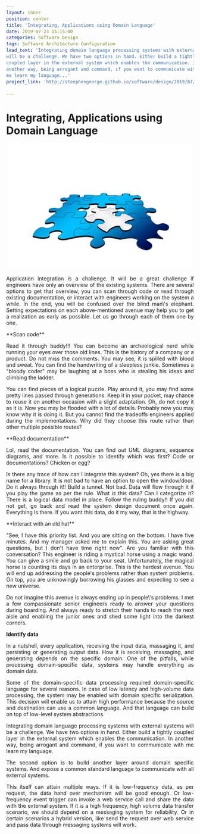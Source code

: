 ```yaml
---
layout: inner
position: center
title: 'Integrating, Applications using Domain Language'
date: 2019-07-23 15:15:00
categories: Software Design
tags: Software Architecture Configuration
lead_text: 'Integrating domain language processing systems with external systems
will be a challenge. We have two options in hand. Either build a tightly
coupled layer in the external system which enables the communication. In
another way, being arrogant and command, if you want to communicate with
me learn my language...'
project_link: 'http://steephengeorge.github.io/software/design/2019/07/23/application-integration.html'

---
```


# Integrating, Applications using Domain Language
![application_integration](/img/posts/integration-1280-853.jpg)
<p>
<div align="justify">
Application integration is a challenge. It will be a great challenge if
engineers have only an overview of the existing systems. There are
several options to get that overview, you can scan through code or read
through existing documentation, or interact with engineers working on
the system a while. In the end, you will be confused over the blind
man\'s elephant. Setting expectations on each above-mentioned avenue may
help you to get a realization as early as possible. Let us go through
each of them one by one.
</div>
</p>
**Scan code**
<p>
<div align="justify">
Read it through buddy!!! You can become an archeological nerd while
running your eyes over those old lines. This is the history of a company
or a product. Do not miss the comments. You may see, it is spilled with
blood and sweat. You can find the handwriting of a sleepless junkie.
Sometimes a "bloody coder" may be laughing at a boss who is stealing his
ideas and climbing the ladder.
</div>
</p>
<p>
<div align="justify">
You can find pieces of a logical puzzle. Play around it, you may find
some pretty lines passed through generations. Keep it in your pocket,
may chance to reuse it on another occasion with a slight adaptation. Oh,
do not copy it as it is. Now you may be flooded with a lot of details.
Probably now you may know why it is doing it. But you cannot find the
tradeoffs engineers applied during the implementations. Why did they
choose this route rather than other multiple possible routes?
</div>
</p>
**Read documentation**
<p>
<div align="justify">
Lol, read the documentation. You can find out UML diagrams, sequence
diagrams, and more. Is it possible to identify which was first? Code or
documentations? Chicken or egg?
</div>
</p>
<p>
<div align="justify">
Is there any trace of how can I integrate this system? Oh, yes there is
a big name for a library. It is not bad to have an option to open the
window/door. Do it always through it!! Build a tunnel. Not bad. Data
will flow through it if you play the game as per the rule. What is this
data? Can I categorize it? There is a logical data model in place.
Follow the ruling buddy!! If you did not get, go back and read the
system design document once again. Everything is there. If you want this
data, do it my way, that is the highway.
</div>
</p>
**Interact with an old hat**
<p>
<div align="justify">

"See, I have this priority list. And you are sitting on the bottom.
I have five minutes. And my manager asked me to explain this. You are
asking great questions, but I don't have time right now". Are you
familiar with this conversation? This engineer is riding a mystical
horse using a magic wand. You can give a smile and go back to your seat.
Unfortunately, the magical horse is counting its days in an enterprise.
This is the hardest avenue. You will end up addressing the people\'s
problems rather than system problems. On top, you are unknowingly
borrowing his glasses and expecting to see a new universe.
</div>
</p>

<p>
<div align="justify">
Do not imagine this avenue is always ending up in people\'s problems. I
met a few compassionate senior engineers ready to answer your questions
during boarding. And always ready to stretch their hands to reach the
next aisle and enabling the junior ones and shed some light into the
darkest corners.
</div>
</p>

**Identify data**
<p>
<div align="justify">
In a nutshell, every application, receiving the input data, massaging
it, and persisting or generating output data. How it is receiving,
massaging, and generating depends on the specific domain. One of the
pitfalls, while processing domain-specific data, systems may handle
everything as domain data.
</div>
</p>
<p>
<div align="justify">
Some of the domain-specific data processing required domain-specific
language for several reasons. In case of low latency and high-volume
data processing, the system may be enabled with domain specific
serialization. This decision will enable us to attain high performance
because the source and destination can use a common language. And that
language can build on top of low-level system abstractions.
</div>
</p>
<p>
<div align="justify">
Integrating domain language processing systems with external systems
will be a challenge. We have two options in hand. Either build a tightly
coupled layer in the external system which enables the communication. In
another way, being arrogant and command, if you want to communicate with
me learn my language.
</div>
</p>
<p>
<div align="justify">
The second option is to build another layer around domain specific
systems. And expose a common standard language to communicate with all
external systems.
</div>
</p>
<p>
<div align="justify">
This itself can attain multiple ways. If it is low-frequency data, as
per request, the data hand over mechanism will be good enough. Or
low-frequency event trigger can invoke a web service call and share the
data with the external system. If it is a high frequency, high volume
data transfer scenario, we should depend on a messaging system for
reliability. Or in certain scenarios a hybrid version, like send the
request over web service and pass data through messaging systems will
work.
</div>
</p>